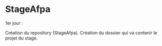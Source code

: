 # StageAfpa

1er jour :

Création du repository (StageAfpa).
Création du dossier qui va contenir le projet du stage.

